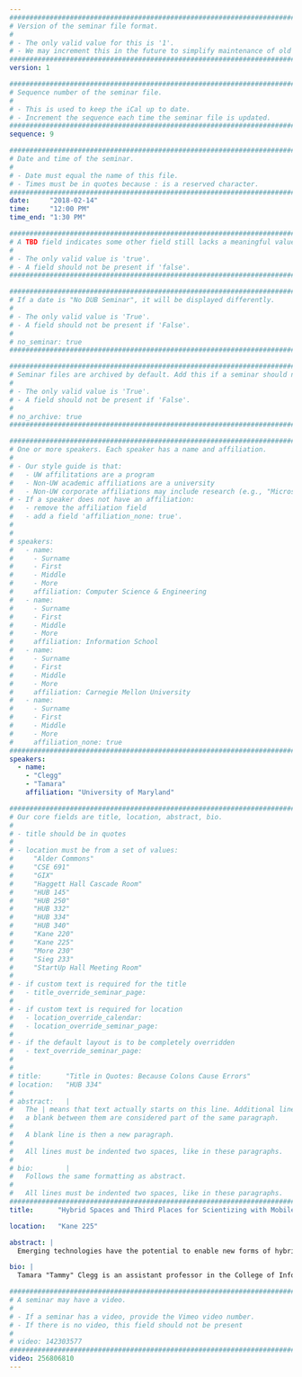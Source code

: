 ```yaml
---
################################################################################
# Version of the seminar file format.
#
# - The only valid value for this is '1'.
# - We may increment this in the future to simplify maintenance of old seminars.
################################################################################
version: 1

################################################################################
# Sequence number of the seminar file.
#
# - This is used to keep the iCal up to date.
# - Increment the sequence each time the seminar file is updated.
################################################################################
sequence: 9

################################################################################
# Date and time of the seminar.
#
# - Date must equal the name of this file.
# - Times must be in quotes because : is a reserved character.
################################################################################
date:     "2018-02-14"
time:     "12:00 PM"
time_end: "1:30 PM"

################################################################################
# A TBD field indicates some other field still lacks a meaningful value.
#
# - The only valid value is 'true'.
# - A field should not be present if 'false'.
################################################################################

################################################################################
# If a date is "No DUB Seminar", it will be displayed differently.
#
# - The only valid value is 'True'.
# - A field should not be present if 'False'.
#
# no_seminar: true
################################################################################

################################################################################
# Seminar files are archived by default. Add this if a seminar should not be.
#
# - The only valid value is 'True'.
# - A field should not be present if 'False'.
#
# no_archive: true
################################################################################

################################################################################
# One or more speakers. Each speaker has a name and affiliation.
#
# - Our style guide is that:
#   - UW affilitations are a program
#   - Non-UW academic affiliations are a university
#   - Non-UW corporate affiliations may include research (e.g., "Microsoft Research")
# - If a speaker does not have an affiliation:
#   - remove the affiliation field
#   - add a field 'affiliation_none: true'.
#
#
# speakers:
#   - name: 
#     - Surname
#     - First
#     - Middle
#     - More
#     affiliation: Computer Science & Engineering 
#   - name: 
#     - Surname
#     - First
#     - Middle
#     - More
#     affiliation: Information School 
#   - name: 
#     - Surname
#     - First
#     - Middle
#     - More
#     affiliation: Carnegie Mellon University 
#   - name:
#     - Surname
#     - First
#     - Middle
#     - More
#     affiliation_none: true
################################################################################
speakers:
  - name:
    - "Clegg"
    - "Tamara"
    affiliation: "University of Maryland"

################################################################################
# Our core fields are title, location, abstract, bio.
#
# - title should be in quotes
#
# - location must be from a set of values:
#     "Alder Commons"
#     "CSE 691"
#     "GIX"
#     "Haggett Hall Cascade Room"
#     "HUB 145"
#     "HUB 250"
#     "HUB 332"
#     "HUB 334"
#     "HUB 340"
#     "Kane 220"
#     "Kane 225"
#     "More 230"
#     "Sieg 233"
#     "StartUp Hall Meeting Room"
#
# - if custom text is required for the title
#   - title_override_seminar_page:
#
# - if custom text is required for location
#   - location_override_calendar:
#   - location_override_seminar_page:
#
# - if the default layout is to be completely overridden
#   - text_override_seminar_page:
#
#
# title:      "Title in Quotes: Because Colons Cause Errors"
# location:   "HUB 334"
#
# abstract:   |
#   The | means that text actually starts on this line. Additional lines without
#   a blank between them are considered part of the same paragraph.
#
#   A blank line is then a new paragraph.
#
#   All lines must be indented two spaces, like in these paragraphs.
#
# bio:        |
#   Follows the same formatting as abstract.
#
#   All lines must be indented two spaces, like in these paragraphs.
################################################################################
title:      "Hybrid Spaces and Third Places for Scientizing with Mobile, Wearable, & Community Technologies"

location:   "Kane 225"

abstract: |
  Emerging technologies have the potential to enable new forms of hybrid spaces for promoting scientizing experiences, where science practice can become deeply intertwined with learners’ everyday lives, cultures, and values. In this talk I will present one such genre of technology - live physiological sensing and visualization (LPSV) tools - that sense and visualize learners’ internal organ functioning (i.e., heart rate, breathing rate) in real time on an e-textile shirt and a large-screen display. I will present ways in which elementary school children’s scientizing practices developed as they designed new science experiments with LPSV tools and insights about ways LPSV hybrid spaces can be designed to support learners’ scientizing practices. Next, taking a community-based approach, I will present two Third Place contexts for supporting place-based and cross-setting scientizing experiences. Oldenburg characterizes Third Places as places in which informal public life develops dynamically. Building on this definition, I will discuss a process that I call Third Place Design, where I leverage co-design with community members (i.e., youth, parents, teachers, informal educators, community volunteers) and iterative integration of new technologies into Third Place contexts in two projects. From my Third Place Design process in these projects, I will identify ways social media and community-based technologies (i.e., large interactive displays) can support community scientizing practices in community settings.

bio: |
  Tamara "Tammy" Clegg is an assistant professor in the College of Information Studies and the Department of Teaching and Learning, Policy, and Leadership and at the University of Maryland. Her work focuses on developing technology (e.g., social media, mobile apps, e-textiles, community displays) to support life-relevant learning where learners, particularly those from underrepresented groups in science, engage in science in the context of achieving personally relevant goals. She seeks to understand ways such learning environments and technologies support scientific disposition development. Tamara’s work is funded by the National Science Foundation, the Institute of Museum and Library Studies, and Google.

################################################################################
# A seminar may have a video.
#
# - If a seminar has a video, provide the Vimeo video number.
# - If there is no video, this field should not be present
#
# video: 142303577
################################################################################
video: 256806810
---
```

